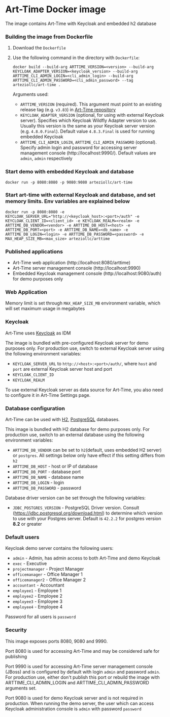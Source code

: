 # Art-Time Docker image

The image contains Art-Time with Keycloak and embedded h2 database

### Building the image from Dockerfile

1. Download the `Dockerfile`
2. Use the following command in the directory with `Dockerfile`:

   ```
   docker build --build-arg ARTTIME_VERSION=<version> --build-arg KEYCLOAK_ADAPTER_VERSION=<keycloak_version> --build-arg ARTTIME_CLI_ADMIN_LOGIN=<cli_admin_login> --build-arg ARTTIME_CLI_ADMIN_PASSWORD=<cli_admin_password> --tag arteziollc/art-time .
   ```
   
   Arguments used:
   
   * `ARTTIME_VERSION` (required). This argument must point to an existing release tag (e.g. `v3.83`) in [Art-Time repository](https://github.com/Artezio/ART-TIME/releases)
   * `KEYCLOAK_ADAPTER_VERSION` (optional, for using with external Keycloak server). Specifies which Keycloak Wildfly Adapter version to use. Usually this version is the same as your Keycloak server version (e.g. `4.8.0.Final`). Default value `4.8.3.Final` is used for running embedded Keycloak
   * `ARTTIME_CLI_ADMIN_LOGIN`, `ARTTIME_CLI_ADMIN_PASSWORD` (optional). Specify admin login and password for accessing server management console (http://localhost:9990/). Default values are `admin`, `admin` respectively


### Start demo with embedded Keycloak and database
```
docker run -p 8080:8080 -p 9080:9080 arteziollc/art-time
```


### Start art-time with external Keycloak and database, and set memory limits. Env variables are explained below
```
docker run -p 8080:8080 -e KEYCLOAK_SERVER_URL="http://<keycloak_host>:<port>/auth" -e KEYCLOAK_CLIENT_ID=<client_id> -e KEYCLOAK_REALM=<realm> -e ARTTIME_DB_VENDOR=<vendor> -e ARTTIME_DB_HOST=<host> -e ARTTIME_DB_PORT=<port> -e ARTTIME_DB_NAME=<db_name> -e ARTTIME_DB_LOGIN=<login> -e ARTTIME_DB_PASSWORD=<password> -e MAX_HEAP_SIZE_MB=<max_size> arteziollc/arttime
```

### Published applications

* Art-Time web application (http://localhost:8080/arttime)
* Art-Time server management console (http://localhost:9990)
* Embedded Keycloak management console (http://localhost:9080/auth) for demo purposes only


### Web Application

Memory limit is set through `MAX_HEAP_SIZE_MB` environment variable, which will set maximum usage in megabytes


### Keycloak

Art-Time uses [Keycloak](https://www.keycloak.org/) as IDM

The image is bundled with pre-configured Keycloak server for demo purposes only. For production use, switch to external Keycloak server using the following environment variables:

* `KEYCLOAK_SERVER_URL` to `http://<host>:<port>/auth/`, where `host` and `port` are external Keycloak server host and port
* `KEYCLOAK_CLIENT_ID`
* `KEYCLOAK_REALM`

To use external Keycloak server as data source for Art-Time, you also need to configure it in Art-Time Settings page.


### Database configuration

Art-Time can be used with [H2](http://www.h2database.com), [PostgreSQL](https://www.postgresql.org/) databases.

This image is bundled with H2 database for demo purposes only. For production use, switch to an external database using the following environment variables:

* `ARTTIME_DB_VENDOR` can be set to `h2`(default, uses embedded H2 server) or `postgres`. All settings below only have effect if this setting differs from `h2`
* `ARTTIME_DB_HOST` - host or IP of database
* `ARTTIME_DB_PORT` - database port
* `ARTTIME_DB_NAME` - database name
* `ARTTIME_DB_LOGIN` - login
* `ARTTIME_DB_PASSWORD` - password

Database driver version can be set through the following variables:

* `JDBC_POSTGRES_VERSION` - PostgreSQL Driver version. Consult (https://jdbc.postgresql.org/download.html) to determine which version to use with your Postgres server. Default is `42.2.2` for postgres version **8.2** or greater


### Default users

Keycloak demo server contains the following users:

* `admin` - Admin, has admin access to both Art-Time and demo Keycloak
* `exec` - Executive
* `projectmanager` - Project Manager
* `officemanager` - Office Manager 1
* `officemanager2` - Office Manager 2
* `accountant` - Accountant
* `employee1` - Employee 1
* `employee2` - Employee 2
* `employee3` - Employee 3
* `employee4` - Employee 4

Password for all users is `password`


### Security

This image exposes ports 8080, 9080 and 9990.

Port 8080 is used for accessing Art-Time and may be considered safe for publishing

Port 9990 is used for accessing Art-Time server management console (JBoss) and is configured by default with login `admin` and password `admin`. For production use, either don't publish this port or rebuild the image with ARTTIME_CLI_ADMIN_LOGIN and ARTTIME_CLI_ADMIN_PASSWORD arguments set.

Port 9080 is used for demo Keycloak server and is not required in production. When running the demo server, the user which can access Keycloak administration console is `admin` with password `password`
